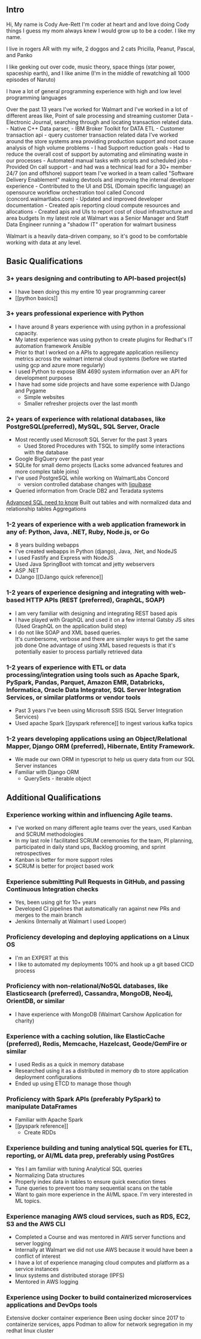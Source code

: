 
```toc
```

## Intro
Hi, My name is Cody Ave-Rett
I'm coder at heart and and love doing Cody things
I guess my mom always knew I would grow up to be a coder.  I like my name.

I live in rogers AR with my wife, 2 doggos and 2 cats
Pricilla, Peanut, Pascal, and Panko

I like geeking out over code, music theory, space things (star power, spaceship earth), and I like anime (I'm in the middle of rewatching all 1000 episodes of Naruto)

I have a lot of general programming experience with high and low level programming languages

Over the past 13 years I've worked for Walmart 
	and I've worked in a lot of different areas
	like, Point of sale processing and streaming customer Data
		- Electronic Journal, searching through and locating transaction related data.  
		- Native C++ Data parser,
		- IBM Broker Toolkit for DATA ETL
		- Customer transaction api - query customer transaction related data
	I've worked around the store systems area providing production support and root cause analysis of high volume problems
		- I had Support reduction goals
		- Had to reduce the overall cost of support by automating and eliminating waste in our processes
		- Automated manual tasks with scripts and scheduled jobs
		- Provided On call support 
		- and had was a technical lead for a 30+ member 24/7 (on and offshore) support team
	I've worked in a team called "Software Delivery Enablement" making devtools and improving the internal developer experience
		- Contributed to the UI and DSL (Domain specific language) an opensource workflow orchestration tool called Concord (concord.walmartlabs.com)
		- Updated and improved developer documentation
		- Created apis reporting cloud compute resources and allocations
		- Created apis and UIs to report cost of cloud infrastructure and area budgets
	In my latest role at Walmart was a Senior Manager and Staff Data Engineer running a "shadow IT" operation for walmart business 
	
Walmart is a heavily data-driven company, so it's good to be comfortable working with data at any level.

## Basic Qualifications

### 3+ years designing and contributing to API-based project(s)
- I have been doing this my entire 10 year programming career
- [[python basics]]


### 3+ years professional experience with Python
- I have around 8 years experience with using python in a professional capacity.
- My latest experience was using python to create plugins for Redhat's IT automation framework Ansible
- Prior to that I worked on a APIs to aggregate application resiliency metrics across the walmart internal cloud systems (before we started using gcp and azure more regularly)
- I used Python to expose IBM 4690 system information over an API for development purposes
- I have had some side projects and have some experience with DJango and Pygame
	- Simple websites
	- Smaller refresher projects over the last month

### 2+ years of experience with relational databases, like PostgreSQL(preferred), MySQL, SQL Server, Oracle
- Most recently used Microsoft SQL Server for the past 3 years
	- Used Stored Procedures with TSQL to simplify some interactions with the database
- Google BigQuery over the past year 
- SQLite for small demo projects (Lacks some advanced features and more complex table joins)
- I've used PostgreSQL while working on WalmartLabs Concord
	- version controlled database changes with [liquibase](https://www.liquibase.com/resources/guides/database-version-control)
- Queried information from Oracle DB2 and Teradata systems

[Advanced SQL need to know](https://medium.com/dp6-us-blog/7-advanced-sql-concepts-you-need-to-know-45fa149ba0b0)
Built out tables and with normalized data and relationship tables
Aggregations

### 1-2 years of experience with a web application framework in any of: Python, Java, .NET, Ruby, Node.js, or Go
- 8 years building webapps
- I've created webapps in Python (django), Java, .Net, and NodeJS
- I used Fastify and Express with NodeJS
- Used Java SpringBoot with tomcat and jetty webservers
- ASP .NET
- DJango [[DJango quick reference]]

### 1-2 years of experience designing and integrating with web-based HTTP APIs (REST (preferred), GraphQL, SOAP)
- I am very familiar with designing and integrating REST based apis
- I have played with GraphQL and used it on a few internal Gatsby JS sites (Used GraphQL on the application build step)
- I do not like SOAP and XML based queries.  
	  It's cumbersome, verbose and there are simpler ways to get the same job done
	  One advantage of using XML based requests is that it's potentially easier to process partially retrieved data

### 1-2 years of experience with ETL or data processing/integration using tools such as Apache Spark, PySpark, Pandas, Parquet, Amazon EMR, Databricks, Informatica, Oracle Data Integrator, SQL Server Integration Services, or similar platforms or vendor tools
- Past 3 years I've been using Microsoft SSIS (SQL Server Integration Services)
- Used apache Spark [[pyspark reference]] to ingest various kafka topics

### 1-2 years developing applications using an Object/Relational Mapper, Django ORM (preferred), Hibernate, Entity Framework.
- We made our own ORM in typescript to help us query data from our SQL Server instances
- Familiar with Django ORM
	- QuerySets - iterable object

## Additional Qualifications

### Experience working within and influencing Agile teams.
- I've worked on many different agile teams over the years, used Kanban and SCRUM methodologies
- In my last role I facilitated SCRUM ceremonies for the team, PI planning, participated in daily stand ups, Backlog grooming, and sprint retrospectives 
- Kanban is better for more support roles
- SCRUM is better for project based work

### Experience submitting Pull Requests in GitHub, and passing Continuous Integration checks
- Yes, been using git for 10+ years
- Developed CI pipelines that automatically ran against new PRs and merges to the main branch
- Jenkins (Internally at Walmart I used Looper)

### Proficiency developing and deploying applications on a Linux OS
- I'm an EXPERT at this
- I like to automated my deployments 100% and hook up a git based CICD process

### Proficiency with non-relational/NoSQL databases, like Elasticsearch (preferred), Cassandra, MongoDB, Neo4j, OrientDB, or similar
- I have experience with MongoDB (Walmart Carshow Application for charity)

### Experience with a caching solution, like ElasticCache (preferred), Redis, Memcache, Hazelcast, Geode/GemFire or similar
- I used Redis as a quick in memory database
- Researched using it as a distributed in memory db to store application deployment configurations
- Ended up using ETCD to manage those though

### Proficiency with Spark APIs (preferably PySpark) to manipulate DataFrames
- Familiar with Apache Spark 
- [[pyspark reference]]
	- Create RDDs

### Experience building and tuning analytical SQL queries for ETL, reporting, or AI/ML data prep, preferably using PostGres
- Yes I am familiar with tuning Analytical SQL queries
- Normalizing Data structures
- Properly index data in tables to ensure quick execution times
- Tune queries to prevent too many sequential scans on the table
- Want to gain more experience in the AI/ML space.  I'm very interested in ML topics.

### Experience managing AWS cloud services, such as RDS, EC2, S3 and the AWS CLI
- Completed a Course and was mentored in AWS server functions and server logging
- Internally at Walmart we did not use AWS because it would have been a conflict of interest
- I have a lot of experience managing cloud computes and platform as a service instances
- linux systems and distributed storage (IPFS)
- Mentored in AWS logging

### Experience using Docker to build containerized microservices applications and DevOps tools
Extensive docker container experience
Been using docker since 2017 to containerize services, apps
Podman to allow for network segregation in my redhat linux cluster